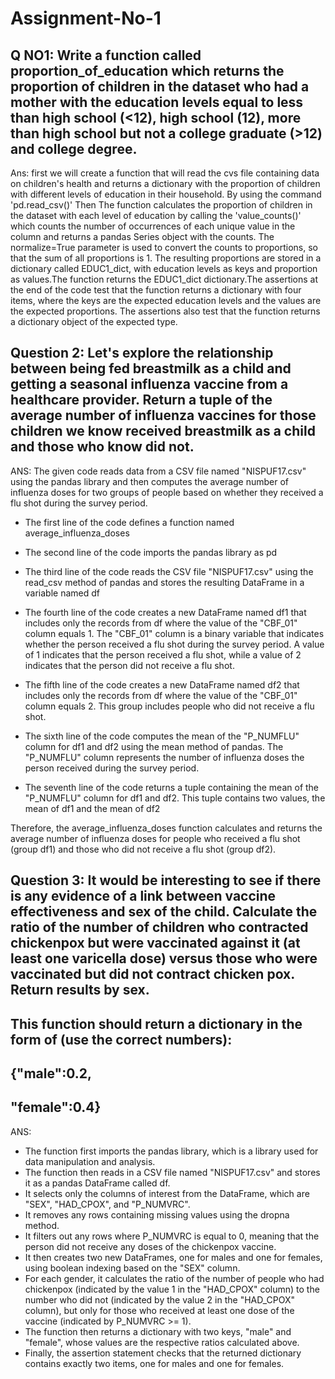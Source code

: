 # Assignment-No-1



## Q NO1: Write a function called proportion_of_education which returns the proportion of children in the dataset who had a mother with the education levels equal to less than high school (<12), high school (12), more than high school but not a college graduate (>12) and college degree.
Ans: first we will create a function that will read the cvs file  containing data on children's health and returns a dictionary with the proportion of children with different levels of education in their household. By using the command 'pd.read_csv()' Then The function calculates the proportion of children in the dataset with each level of education by calling the 'value_counts()' which counts the number of occurrences of each unique value in the column and returns a pandas Series object with the counts. The normalize=True parameter is used to convert the counts to proportions, so that the sum of all proportions is 1.
The resulting proportions are stored in a dictionary called EDUC1_dict, with education levels as keys and proportion as values.The function returns the EDUC1_dict dictionary.The assertions at the end of the code test that the function returns a dictionary with four items, where the keys are the expected education levels and the values are the expected proportions. The assertions also test that the function returns a dictionary object of the expected type.


## Question 2: Let's explore the relationship between being fed breastmilk as a child and getting a seasonal influenza vaccine from a healthcare provider. Return a tuple of the average number of influenza vaccines for those children we know received breastmilk as a child and those who know did not.
ANS: The given code reads data from a CSV file named "NISPUF17.csv" using the pandas library and then computes the average number of influenza doses for two groups of people based on whether they received a flu shot during the survey period.
* The first line of the code defines a function named average_influenza_doses

* The second line of the code imports the pandas library as pd

* The third line of the code reads the CSV file "NISPUF17.csv" using the read_csv method of pandas and stores the resulting DataFrame in a variable named df

* The fourth line of the code creates a new DataFrame named df1 that includes only the records from df where the value of the "CBF_01" column equals 1. The "CBF_01" column is a binary variable that indicates whether the person received a flu shot during the survey period. A value of 1 indicates that the person received a flu shot, while a value of 2 indicates that the person did not receive a flu shot.

* The fifth line of the code creates a new DataFrame named df2 that includes only the records from df where the value of the "CBF_01" column equals 2. This group includes people who did not receive a flu shot.

* The sixth line of the code computes the mean of the "P_NUMFLU" column for df1 and df2 using the mean method of pandas. The "P_NUMFLU" column represents the number of influenza doses the person received during the survey period.

* The seventh line of the code returns a tuple containing the mean of the "P_NUMFLU" column for df1 and df2. This tuple contains two values, the mean of df1 and the mean of df2

Therefore, the average_influenza_doses function calculates and returns the average number of influenza doses for people who received a flu shot (group df1) and those who did not receive a flu shot (group df2).

## Question 3: It would be interesting to see if there is any evidence of a link between vaccine effectiveness and sex of the child. Calculate the ratio of the number of children who contracted chickenpox but were vaccinated against it (at least one varicella dose) versus those who were vaccinated but did not contract chicken pox. Return results by sex.
## This function should return a dictionary in the form of (use the correct numbers):

 ##   {"male":0.2,
   ## "female":0.4}

ANS: 
* The function first imports the pandas library, which is a library used for data manipulation and analysis.
* The function then reads in a CSV file named "NISPUF17.csv" and stores it as a pandas DataFrame called df.
* It selects only the columns of interest from the DataFrame, which are "SEX", "HAD_CPOX", and "P_NUMVRC".
* It removes any rows containing missing values using the dropna method.
* It filters out any rows where P_NUMVRC is equal to 0, meaning that the person did not receive any doses of the chickenpox vaccine.
* It then creates two new DataFrames, one for males and one for females, using boolean indexing based on the "SEX" column.
* For each gender, it calculates the ratio of the number of people who had chickenpox (indicated by the value 1 in the "HAD_CPOX" column) to the number who did not (indicated by the value 2 in the "HAD_CPOX" column), but only for those who received at least one dose of the vaccine (indicated by P_NUMVRC >= 1).
* The function then returns a dictionary with two keys, "male" and "female", whose values are the respective ratios calculated above.
* Finally, the assertion statement checks that the returned dictionary contains exactly two items, one for males and one for females.




